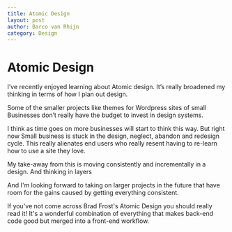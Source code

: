 ```yaml
---
title: Atomic Design
layout: post
author: Barco van Rhijn
category: Design
---
```


# Atomic Design

I’ve recently enjoyed learning about Atomic design. It’s really broadened my thinking in terms of how I plan out design. 

Some of the smaller projects like themes for Wordpress sites of small Businesses don’t really have the budget to invest in design systems. 

I think as time goes on more businesses will start to think this way. But right now Small business is stuck in the design, neglect, abandon and redesign cycle. This really alienates end users who really resent having to re-learn how to use a site they love.

My take-away from this is moving consistently and incrementally in a design. And thinking in layers

And I'm looking forward to taking on larger projects in the future that have room for the gains caused by getting everything consistent.

If you've not come across Brad Frost's Atomic Design you should really read it! It's a wonderful combination of everything that makes back-end code good but merged into a front-end workflow. 
